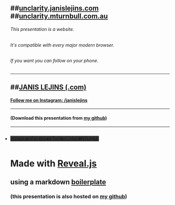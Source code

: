 ##[unclarity.janislejins.com](http://unclarity.janislejins.com.au)
##[unclarity.mturnbull.com.au](http://unclarity.mturnbull.com.au)
---
###### This presentation is a website. 

###### It's compatible with every major modern browser.

###### If you want you can follow on your phone.
---



##[JANIS LEJINS (.com)](http://janislejins.com)
---
#### [Follow me on Instagram: /janislejins](http://instagram.com/janislejins)
---
#### (Download this presentation from [my github](https://github.com/janislejins/pointofunclarity))
---
<div class="social-icons">
<ul style="padding-left:0 !important; display:inline-flex;">
<li class="instagram" style="background-color: #333">
<a href="http://www.instagram.com/janislejins" target="_blank">Instagram</a>
</li> 
<li class="facebook" style="background-color: #333">
<a href="http://www.facebook.com/janislejins" target="_blank">Facebook</a>
</li>  	
<li class="twitter" style="background-color: #333">
<a href="http://www.twitter.com/jlejins" target="_blank">Twitter</a>
</li>
<li class="linkedin" style="background-color: #333">
<a href="http://www.linkedin.com/in/lejins" target="_blank">LinkedIN</a>
</li>
<li class="tumblr" style="background-color: #333">
<a href="http://janislejins.tumblr.com" target="_blank">Tumblr</a>
</li>
</ul>
</div>



# Made with [Reveal.js](http://reveal.js)
## using a markdown [boilerplate](https://github.com/htanjo/reveal-boilerplate)
### (this presentation is also hosted on [my github](https://github.com/janislejins/pointofunclarity))